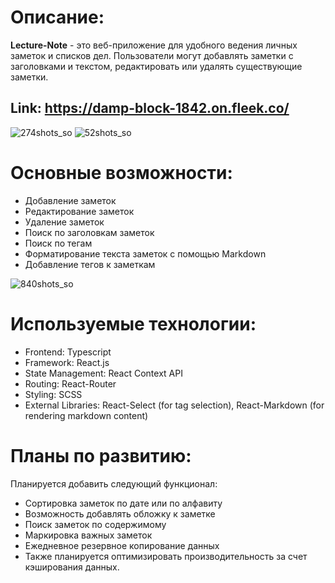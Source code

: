 # Описание:
**Lecture-Note** - это веб-приложение для удобного ведения личных заметок и списков дел. Пользователи могут добавлять заметки с заголовками и текстом, редактировать или удалять существующие заметки.

## Link: https://damp-block-1842.on.fleek.co/

![274shots_so](https://github.com/dilshod-egm/lecture-note/assets/84387723/ff5607ad-428f-42bc-b64e-539e1f9c80f2)
![52shots_so](https://github.com/dilshod-egm/lecture-note/assets/84387723/00a5e010-bc6f-42e8-acf7-8b95dc5a2470)

# Основные возможности:

- Добавление заметок
- Редактирование заметок
- Удаление заметок
- Поиск по заголовкам заметок
- Поиск по тегам
- Форматирование текста заметок с помощью Markdown
- Добавление тегов к заметкам

![840shots_so](https://github.com/dilshod-egm/lecture-note/assets/84387723/3d301e74-61ee-43f4-82d5-8bd671739244)


# Используемые технологии:
- Frontend: Typescript
- Framework: React.js
- State Management: React Context API
- Routing: React-Router
- Styling: SCSS
- External Libraries: React-Select (for tag selection), React-Markdown (for rendering markdown content)

# Планы по развитию:
Планируется добавить следующий функционал:
- Сортировка заметок по дате или по алфавиту
- Возможность добавлять обложку к заметке
- Поиск заметок по содержимому
- Маркировка важных заметок
- Ежедневное резервное копирование данных
- Также планируется оптимизировать производительность за счет кэширования данных.
